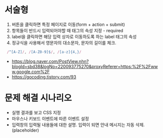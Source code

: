 # 서술형
1. 버튼을 클릭하면 특정 페이지로 이동(form + action + submit)
2. 항목들이 반드시 입력되어야할 때 태그의 속성 지정 - required
3. label을 클릭하면 해당 입력 상자로 이동하도록 하는 label 태그의 속성
4. 정규식을 사용해서 영문자의 대소문자, 문자의 길이를 체크.
```javascript
 /^[A-Z]/, /[A-Z0-9]$/, /[a-z]{4,}/
 ```
 - https://blog.naver.com/PostView.nhn?blogId=sbd38&logNo=220093775270&proxyReferer=https:%2F%2Fwww.google.com%2F
 - https://gocoding.tistory.com/93


# 문제 해결 시나리오
- 실행 결과를 보고 CSS 지정
- 마우스나 키보드 이벤트에 따른 이벤트 설정
- 입력창의 입력될 내용들에 대한 설명. 입력이 되면 안내 메시지는 자동 삭제. (placeholder)